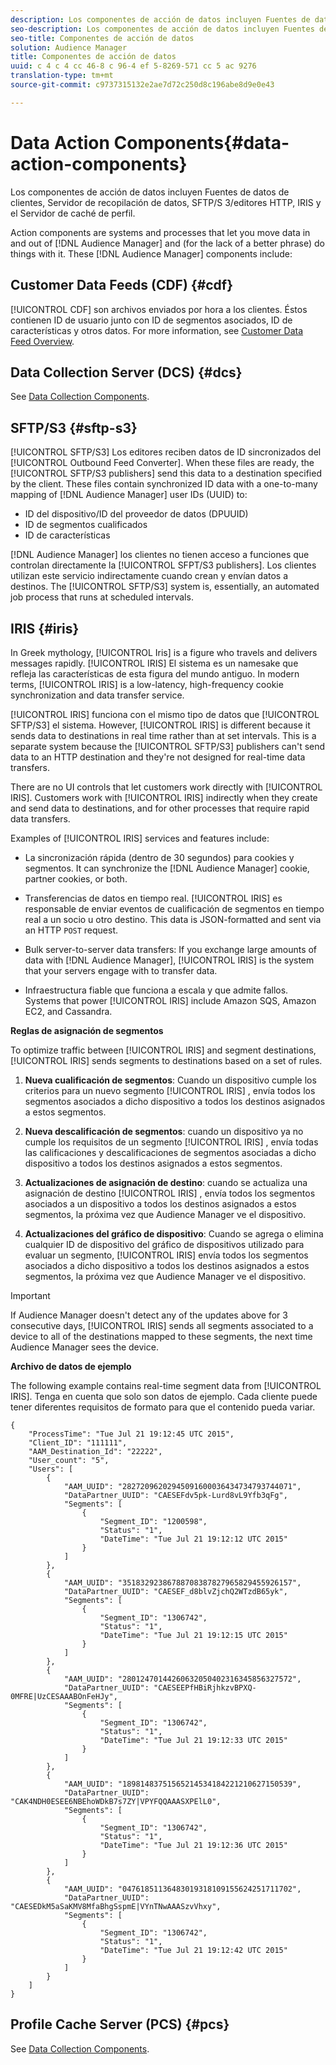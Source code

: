 ```yaml
---
description: Los componentes de acción de datos incluyen Fuentes de datos de clientes, Servidor de recopilación de datos, SFTP/S 3/editores HTTP, IRIS y el Servidor de caché de perfil.
seo-description: Los componentes de acción de datos incluyen Fuentes de datos de clientes, Servidor de recopilación de datos, SFTP/S 3/editores HTTP, IRIS y el Servidor de caché de perfil.
seo-title: Componentes de acción de datos
solution: Audience Manager
title: Componentes de acción de datos
uuid: c 4 c 4 cc 46-8 c 96-4 ef 5-8269-571 cc 5 ac 9276
translation-type: tm+mt
source-git-commit: c9737315132e2ae7d72c250d8c196abe8d9e0e43

---
```



# Data Action Components{#data-action-components}

Los componentes de acción de datos incluyen Fuentes de datos de clientes, Servidor de recopilación de datos, SFTP/S 3/editores HTTP, IRIS y el Servidor de caché de perfil.

<!-- 

c_compact.xml

 -->

Action components are systems and processes that let you move data in and out of [!DNL Audience Manager] and (for the lack of a better phrase) do things with it. These [!DNL Audience Manager] components include:

## Customer Data Feeds (CDF) {#cdf}

[!UICONTROL CDF] son archivos enviados por hora a los clientes. Éstos contienen ID de usuario junto con ID de segmentos asociados, ID de características y otros datos. For more information, see [Customer Data Feed Overview](../../features/cdf-files.md).

## Data Collection Server (DCS) {#dcs}

See [Data Collection Components](../../reference/system-components/components-data-collection.md).

## SFTP/S3 {#sftp-s3}

[!UICONTROL SFTP/S3] Los editores reciben datos de ID sincronizados del [!UICONTROL Outbound Feed Converter]. When these files are ready, the [!UICONTROL SFTP/S3 publishers] send this data to a destination specified by the client. These files contain synchronized ID data with a one-to-many mapping of [!DNL Audience Manager] user IDs (UUID) to:

* ID del dispositivo/ID del proveedor de datos (DPUUID)
* ID de segmentos cualificados
* ID de características

[!DNL Audience Manager] los clientes no tienen acceso a funciones que controlan directamente la [!UICONTROL SFPT/S3 publishers]. Los clientes utilizan este servicio indirectamente cuando crean y envían datos a destinos. The [!UICONTROL SFTP/S3] system is, essentially, an automated job process that runs at scheduled intervals.

## IRIS {#iris}

In Greek mythology, [!UICONTROL Iris] is a figure who travels and delivers messages rapidly. [!UICONTROL IRIS] El sistema es un namesake que refleja las características de esta figura del mundo antiguo. In modern terms, [!UICONTROL IRIS] is a low-latency, high-frequency cookie synchronization and data transfer service.

[!UICONTROL IRIS] funciona con el mismo tipo de datos que [!UICONTROL SFTP/S3] el sistema. However, [!UICONTROL IRIS] is different because it sends data to destinations in real time rather than at set intervals. This is a separate system because the [!UICONTROL SFTP/S3] publishers can't send data to an HTTP destination and they're not designed for real-time data transfers.

There are no UI controls that let customers work directly with [!UICONTROL IRIS]. Customers work with [!UICONTROL IRIS] indirectly when they create and send data to destinations, and for other processes that require rapid data transfers.

Examples of [!UICONTROL IRIS] services and features include:

* La sincronización rápida (dentro de 30 segundos) para cookies y segmentos. It can synchronize the [!DNL Audience Manager] cookie, partner cookies, or both.
* Transferencias de datos en tiempo real. [!UICONTROL IRIS] es responsable de enviar eventos de cualificación de segmentos en tiempo real a un socio u otro destino. This data is JSON-formatted and sent via an HTTP `POST` request.

* Bulk server-to-server data transfers: If you exchange large amounts of data with [!DNL Audience Manager], [!UICONTROL IRIS] is the system that your servers engage with to transfer data.

* Infraestructura fiable que funciona a escala y que admite fallos. Systems that power [!UICONTROL IRIS] include Amazon SQS, Amazon EC2, and Cassandra.

**Reglas de asignación de segmentos**

To optimize traffic between [!UICONTROL IRIS] and segment destinations, [!UICONTROL IRIS] sends segments to destinations based on a set of rules.

1. **Nueva cualificación de segmentos**: Cuando un dispositivo cumple los criterios para un nuevo segmento [!UICONTROL IRIS] , envía todos los segmentos asociados a dicho dispositivo a todos los destinos asignados a estos segmentos.

1. **Nueva descalificación de segmentos**: cuando un dispositivo ya no cumple los requisitos de un segmento [!UICONTROL IRIS] , envía todas las calificaciones y descalificaciones de segmentos asociadas a dicho dispositivo a todos los destinos asignados a estos segmentos.

1. **Actualizaciones de asignación de destino**: cuando se actualiza una asignación de destino [!UICONTROL IRIS] , envía todos los segmentos asociados a un dispositivo a todos los destinos asignados a estos segmentos, la próxima vez que Audience Manager ve el dispositivo.

1. **Actualizaciones del gráfico de dispositivo**: Cuando se agrega o elimina cualquier ID de dispositivo del gráfico de dispositivos utilizado para evaluar un segmento, [!UICONTROL IRIS] envía todos los segmentos asociados a dicho dispositivo a todos los destinos asignados a estos segmentos, la próxima vez que Audience Manager ve el dispositivo.

>[!IMPORTANT]
>
>If Audience Manager doesn't detect any of the updates above for 3 consecutive days, [!UICONTROL IRIS] sends all segments associated to a device to all of the destinations mapped to these segments, the next time Audience Manager sees the device.

**Archivo de datos de ejemplo**

The following example contains real-time segment data from [!UICONTROL IRIS]. Tenga en cuenta que solo son datos de ejemplo. Cada cliente puede tener diferentes requisitos de formato para que el contenido pueda variar.

```
{
    "ProcessTime": "Tue Jul 21 19:12:45 UTC 2015",
    "Client_ID": "111111",
    "AAM_Destination_Id": "22222",
    "User_count": "5",
    "Users": [
        {
            "AAM_UUID": "28272096202945091600036434734793744071",
            "DataPartner_UUID": "CAESEFdv5pk-Lurd8vL9Yfb3qFg",
            "Segments": [
                {
                    "Segment_ID": "1200598",
                    "Status": "1",
                    "DateTime": "Tue Jul 21 19:12:12 UTC 2015"
                }
            ]
        },
        {
            "AAM_UUID": "35183292386788708387827965829455926157",
            "DataPartner_UUID": "CAESEF_d8blvZjchQ2WTzdB65yk",
            "Segments": [
                {
                    "Segment_ID": "1306742",
                    "Status": "1",
                    "DateTime": "Tue Jul 21 19:12:15 UTC 2015"
                }
            ]
        },
        {
            "AAM_UUID": "28012470144260632050402316345856327572",
            "DataPartner_UUID": "CAESEEPfHBiRjhkzvBPXQ-0MFRE|UzCESAAABOnFeHJy",
            "Segments": [
                {
                    "Segment_ID": "1306742",
                    "Status": "1",
                    "DateTime": "Tue Jul 21 19:12:33 UTC 2015"
                }
            ]
        },
        {
            "AAM_UUID": "18981483751565214534184221210627150539",
            "DataPartner_UUID": "CAK4NDH0ESEE6NBEhoWDkB7s7ZY|VPYFQQAAASXPElL0",
            "Segments": [
                {
                    "Segment_ID": "1306742",
                    "Status": "1",
                    "DateTime": "Tue Jul 21 19:12:36 UTC 2015"
                }
            ]
        },
        {
            "AAM_UUID": "04761851136483019318109155624251711702",
            "DataPartner_UUID": "CAESEDkM5aSaKMV8MfaBhgSspmE|VYnTNwAAASzvVhxy",
            "Segments": [
                {
                    "Segment_ID": "1306742",
                    "Status": "1",
                    "DateTime": "Tue Jul 21 19:12:42 UTC 2015"
                }
            ]
        }
    ]
}
```

## Profile Cache Server (PCS) {#pcs}

See [Data Collection Components](../../reference/system-components/components-data-collection.md).
